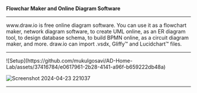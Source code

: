 <b>Flowchar Maker and Online Diagram Software</b>

<hr>

<p>www.draw.io is free online diagram software. You can use it as a flowchart maker, network diagram software, to create UML online, as an ER diagram tool, to design database schema, to build BPMN online, as a circuit diagram maker, and more. draw.io can import .vsdx, Gliffy™ and Lucidchart™ files.</p>

<hr>![Setup](https://github.com/mukulgosavi/AD-Home-Lab/assets/37416784/e0617961-2b28-4141-a96f-b659222db48a)


![Screenshot 2024-04-23 221037]()


<hr>
